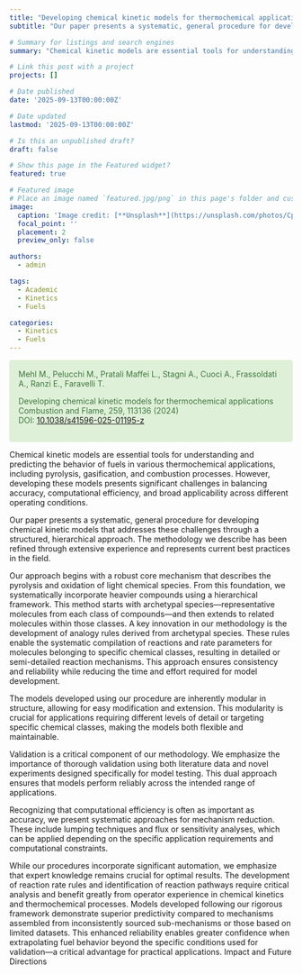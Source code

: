 ```yaml
---
title: "Developing chemical kinetic models for thermochemical applications"
subtitle: "Our paper presents a systematic, general procedure for developing chemical kinetic models that addresses these challenges through a structured, hierarchical approach. The methodology we describe has been refined through extensive experience and represents current best practices in the field."

# Summary for listings and search engines
summary: "Chemical kinetic models are essential tools for understanding and predicting the behavior of fuels in various thermochemical applications, including pyrolysis, gasification, and combustion processes. However, developing these models presents significant challenges in balancing accuracy, computational efficiency, and broad applicability across different operating conditions. Our paper presents a systematic, general procedure for developing chemical kinetic models that addresses these challenges through a structured, hierarchical approach. The methodology we describe has been refined through extensive experience and represents current best practices in the field. This work represents the culmination of years of dedicated research and methodological development within our CRECK Modeling Lab, where we have been advancing the field of chemical kinetic modeling for thermochemical processes."

# Link this post with a project
projects: []

# Date published
date: '2025-09-13T00:00:00Z'

# Date updated
lastmod: '2025-09-13T00:00:00Z'

# Is this an unpublished draft?
draft: false

# Show this page in the Featured widget?
featured: true

# Featured image
# Place an image named `featured.jpg/png` in this page's folder and customize its options here.
image:
  caption: 'Image credit: [**Unsplash**](https://unsplash.com/photos/CpkOjOcXdUY)'
  focal_point: ''
  placement: 2
  preview_only: false

authors:
  - admin

tags:
  - Academic
  - Kinetics
  - Fuels

categories:
  - Kinetics
  - Fuels
---
```


<div style="padding: 15px; border: 1px solid transparent; border-color: transparent; margin-bottom: 10px; border-radius: 4px; color: #3c763d; background-color: #dff0d8; border-color: #d6e9c6;">
Mehl M., Pelucchi M., Pratali Maffei L., Stagni A., Cuoci A., Frassoldati A., Ranzi E., Faravelli T.   

Developing chemical kinetic models for thermochemical applications    
Combustion and Flame, 259, 113136 (2024)   
DOI: [10.1038/s41596-025-01195-z](https://www.nature.com/articles/s41596-025-01195-z.epdf?sharing_token=oDyL9rqJ7wW-lm1go4i0wtRgN0jAjWel9jnR3ZoTv0MRPUeCi-_3J2ebpkuDX-30PfPSvMNg6cWLI9Gx6Bmw6CJuvfYDYZ90vjIML5y3NYfB22O-rVAQUIMu6ZW8zdmQLhX4ajbhGz2YR7hSzXq_2E1slY8EwCYnGBb9gRbozxw%3D)      
</div>





Chemical kinetic models are essential tools for understanding and predicting the behavior of fuels in various thermochemical applications, including pyrolysis, gasification, and combustion processes. However, developing these models presents significant challenges in balancing accuracy, computational efficiency, and broad applicability across different operating conditions.

Our paper presents a systematic, general procedure for developing chemical kinetic models that addresses these challenges through a structured, hierarchical approach. The methodology we describe has been refined through extensive experience and represents current best practices in the field.

Our approach begins with a robust core mechanism that describes the pyrolysis and oxidation of light chemical species. From this foundation, we systematically incorporate heavier compounds using a hierarchical framework. This method starts with archetypal species—representative molecules from each class of compounds—and then extends to related molecules within those classes. A key innovation in our methodology is the development of analogy rules derived from archetypal species. These rules enable the systematic compilation of reactions and rate parameters for molecules belonging to specific chemical classes, resulting in detailed or semi-detailed reaction mechanisms. This approach ensures consistency and reliability while reducing the time and effort required for model development.

The models developed using our procedure are inherently modular in structure, allowing for easy modification and extension. This modularity is crucial for applications requiring different levels of detail or targeting specific chemical classes, making the models both flexible and maintainable.

Validation is a critical component of our methodology. We emphasize the importance of thorough validation using both literature data and novel experiments designed specifically for model testing. This dual approach ensures that models perform reliably across the intended range of applications.

Recognizing that computational efficiency is often as important as accuracy, we present systematic approaches for mechanism reduction. These include lumping techniques and flux or sensitivity analyses, which can be applied depending on the specific application requirements and computational constraints.

While our procedures incorporate significant automation, we emphasize that expert knowledge remains crucial for optimal results. The development of reaction rate rules and identification of reaction pathways require critical analysis and benefit greatly from operator experience in chemical kinetics and thermochemical processes. Models developed following our rigorous framework demonstrate superior predictivity compared to mechanisms assembled from inconsistently sourced sub-mechanisms or those based on limited datasets. This enhanced reliability enables greater confidence when extrapolating fuel behavior beyond the specific conditions used for validation—a critical advantage for practical applications.
Impact and Future Directions
